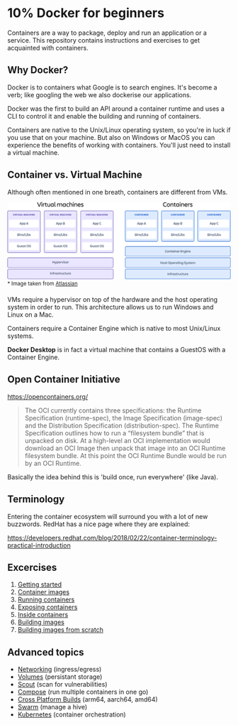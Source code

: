 # 10% Docker for beginners

Containers are a way to package, deploy and run an application or a service. This repository contains instructions and exercises to get acquainted with containers.

## Why Docker?

Docker is to containers what Google is to search engines. It's become a verb; like googling the web we also dockerise our applications.

Docker was the first to build an API around a container runtime and uses a CLI to control it and enable the building and running of containers.

Containers are native to the Unix/Linux operating system, so you're in luck if you use that on your machine. But also on Windows or MacOS you can experience the benefits of working with containers. You'll just need to install a virtual machine.

## Container vs. Virtual Machine

Although often mentioned in one breath, containers are different from VMs.

![Difference between virtual machines and containers](assets/images/SWTM-2060_Diagram_Containers_VirtualMachines_v03.png)
<sup>\* Image taken from [Atlassian](https://www.atlassian.com/microservices/cloud-computing/containers-vs-vms)</sup>

VMs require a hypervisor on top of the hardware and the host operating system in order to run. This architecture allows us to run Windows and Linux on a Mac.

Containers require a Container Engine which is native to most Unix/Linux systems.

**Docker Desktop** is in fact a virtual machine that contains a GuestOS with a Container Engine.

## Open Container Initiative

https://opencontainers.org/

> The OCI currently contains three specifications: the Runtime Specification (runtime-spec), the Image Specification (image-spec) and the Distribution Specification (distribution-spec). The Runtime Specification outlines how to run a “filesystem bundle” that is unpacked on disk. At a high-level an OCI implementation would download an OCI Image then unpack that image into an OCI Runtime filesystem bundle. At this point the OCI Runtime Bundle would be run by an OCI Runtime.

Basically the idea behind this is 'build once, run everywhere' (like Java).

## Terminology

Entering the container ecosystem will surround you with a lot of new buzzwords. RedHat has a nice page where they are explained:

https://developers.redhat.com/blog/2018/02/22/container-terminology-practical-introduction

## Excercises

1. [Getting started](exercises/exercise-1/README.md)
2. [Container images](exercises/exercise-2/README.md)
3. [Running containers](exercises/exercise-3/)
4. [Exposing containers](exercises/exercise-4/README.md)
5. [Inside containers](exercises/exercise-5/README.md)
6. [Building images](exercises/exercise-6/README.md)
7. [Building images from scratch](exercises/exercise-7/README.md)

## Advanced topics

- [Networking](https://docs.docker.com/network/) (ingress/egress)
- [Volumes](https://docs.docker.com/storage/volumes/) (persistant storage)
- [Scout](https://docs.docker.com/scout/) (scan for vulnerabilities)
- [Compose](https://docs.docker.com/compose/) (run multiple containers in one go)
- [Cross Platform Builds](https://docs.docker.com/build/building/multi-platform/) (arm64, aarch64, amd64)
- [Swarm](https://docs.docker.com/engine/swarm/) (manage a hive)
- [Kubernetes](https://kubernetes.io/) (container orchestration)
